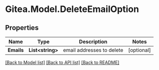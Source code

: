 
# Gitea.Model.DeleteEmailOption

## Properties

Name | Type | Description | Notes
------------ | ------------- | ------------- | -------------
**Emails** | **List&lt;string&gt;** | email addresses to delete | [optional] 

[[Back to Model list]](../README.md#documentation-for-models)
[[Back to API list]](../README.md#documentation-for-api-endpoints)
[[Back to README]](../README.md)

